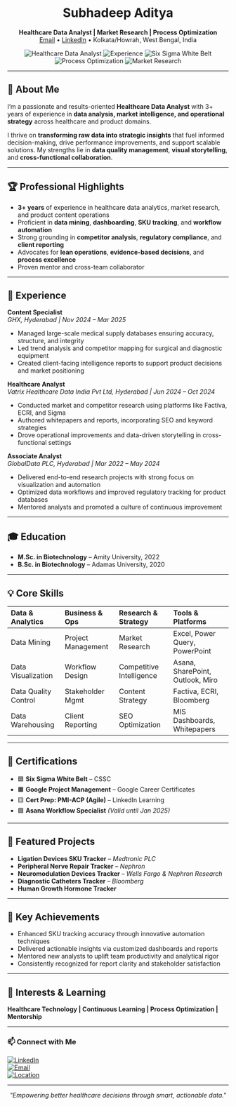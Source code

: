 <!-- HEADER WITH BADGES -->
<h1 align="center">Subhadeep Aditya</h1>
<p align="center">
  <b>Healthcare Data Analyst | Market Research | Process Optimization</b><br>
  <a href="mailto:subhadeepaditya@gmail.com">Email</a> •
  <a href="https://www.linkedin.com/in/subhadeep-aditya-080970145/">LinkedIn</a> •
  Kolkata/Howrah, West Bengal, India
</p>
<p align="center">
  <img src="https://img.shields.io/badge/Healthcare-Data--Analyst-blue" alt="Healthcare Data Analyst">
  <img src="https://img.shields.io/badge/Experience-3%2B%20Years-brightgreen" alt="Experience">
  <img src="https://img.shields.io/badge/Six%20Sigma-White%20Belt-informational" alt="Six Sigma White Belt">
  <img src="https://img.shields.io/badge/Process-Optimization-success" alt="Process Optimization">
  <img src="https://img.shields.io/badge/Market-Research-yellow" alt="Market Research">
</p>

---

## 👋 About Me

I’m a passionate and results-oriented **Healthcare Data Analyst** with 3+ years of experience in **data analysis, market intelligence, and operational strategy** across healthcare and product domains.

I thrive on **transforming raw data into strategic insights** that fuel informed decision-making, drive performance improvements, and support scalable solutions. My strengths lie in **data quality management**, **visual storytelling**, and **cross-functional collaboration**.

---

## 🏆 Professional Highlights

- **3+ years** of experience in healthcare data analytics, market research, and product content operations
- Proficient in **data mining**, **dashboarding**, **SKU tracking**, and **workflow automation**
- Strong grounding in **competitor analysis**, **regulatory compliance**, and **client reporting**
- Advocates for **lean operations**, **evidence-based decisions**, and **process excellence**
- Proven mentor and cross-team collaborator

---

## 💼 Experience

**Content Specialist**  
*GHX, Hyderabad | Nov 2024 – Mar 2025*  
- Managed large-scale medical supply databases ensuring accuracy, structure, and integrity  
- Led trend analysis and competitor mapping for surgical and diagnostic equipment  
- Created client-facing intelligence reports to support product decisions and market positioning

**Healthcare Analyst**  
*Vatrix Healthcare Data India Pvt Ltd, Hyderabad | Jun 2024 – Oct 2024*  
- Conducted market and competitor research using platforms like Factiva, ECRI, and Sigma  
- Authored whitepapers and reports, incorporating SEO and keyword strategies  
- Drove operational improvements and data-driven storytelling in cross-functional settings

**Associate Analyst**  
*GlobalData PLC, Hyderabad | Mar 2022 – May 2024*  
- Delivered end-to-end research projects with strong focus on visualization and automation  
- Optimized data workflows and improved regulatory tracking for product databases  
- Mentored analysts and promoted a culture of continuous improvement

---

## 🎓 Education

- **M.Sc. in Biotechnology** – Amity University, 2022  
- **B.Sc. in Biotechnology** – Adamas University, 2020  

---

## 💡 Core Skills

| Data & Analytics     | Business & Ops    | Research & Strategy    | Tools & Platforms                  |
|:---------------------|:------------------|:------------------------|:-----------------------------------|
| Data Mining          | Project Management| Market Research         | Excel, Power Query, PowerPoint     |
| Data Visualization   | Workflow Design   | Competitive Intelligence| Asana, SharePoint, Outlook, Miro   |
| Data Quality Control | Stakeholder Mgmt  | Content Strategy        | Factiva, ECRI, Bloomberg           |
| Data Warehousing     | Client Reporting  | SEO Optimization        | MIS Dashboards, Whitepapers        |

---

## 📜 Certifications

- 🟦 **Six Sigma White Belt** – CSSC  
- 🟧 **Google Project Management** – Google Career Certificates  
- 🟨 **Cert Prep: PMI-ACP (Agile)** – LinkedIn Learning  
- 🟩 **Asana Workflow Specialist** *(Valid until Jan 2025)*  

---

## 🧩 Featured Projects

- **Ligation Devices SKU Tracker** – *Medtronic PLC*  
- **Peripheral Nerve Repair Tracker** – *Nephron*  
- **Neuromodulation Devices Tracker** – *Wells Fargo & Nephron Research*  
- **Diagnostic Catheters Tracker** – *Bloomberg*  
- **Human Growth Hormone Tracker**  

---

## 🚀 Key Achievements

- Enhanced SKU tracking accuracy through innovative automation techniques  
- Delivered actionable insights via customized dashboards and reports  
- Mentored new analysts to uplift team productivity and analytical rigor  
- Consistently recognized for report clarity and stakeholder satisfaction  

---

## 🌱 Interests & Learning

**Healthcare Technology | Continuous Learning | Process Optimization | Mentorship**

---

### 📫 Connect with Me

[![LinkedIn](https://img.shields.io/badge/LinkedIn-Subhadeep%20Aditya-blue?logo=linkedin&style=flat-square)](https://www.linkedin.com/in/subhadeep-aditya-080970145/)  
[![Email](https://img.shields.io/badge/Email-subhadeepaditya%40gmail.com-red?logo=gmail&style=flat-square)](mailto:subhadeepaditya@gmail.com)  
[![Location](https://img.shields.io/badge/Location-Kolkata%20%2F%20Howrah%2C%20India-lightgrey?style=flat-square)](#)


---

<p align="center"><i>"Empowering better healthcare decisions through smart, actionable data."</i></p>
